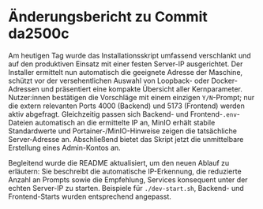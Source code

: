 # Änderungsbericht zu Commit da2500c

Am heutigen Tag wurde das Installationsskript umfassend verschlankt und auf den produktiven Einsatz mit einer festen Server-IP
ausgerichtet. Der Installer ermittelt nun automatisch die geeignete Adresse der Maschine, schützt vor der versehentlichen Auswahl
von Loopback- oder Docker-Adressen und präsentiert eine kompakte Übersicht aller Kernparameter. Nutzer:innen bestätigen die
Vorschläge mit einem einzigen `Y/N`-Prompt; nur die extern relevanten Ports 4000 (Backend) und 5173 (Frontend) werden aktiv
abgefragt. Gleichzeitig passen sich Backend- und Frontend-`.env`-Dateien automatisch an die ermittelte IP an, MinIO erhält
stabile Standardwerte und Portainer-/MinIO-Hinweise zeigen die tatsächliche Server-Adresse an. Abschließend bietet das Skript
jetzt die unmittelbare Erstellung eines Admin-Kontos an.

Begleitend wurde die README aktualisiert, um den neuen Ablauf zu erläutern: Sie beschreibt die automatische IP-Erkennung,
die reduzierte Anzahl an Prompts sowie die Empfehlung, Services konsequent unter der echten Server-IP zu starten. Beispiele für
`./dev-start.sh`, Backend- und Frontend-Starts wurden entsprechend angepasst.
